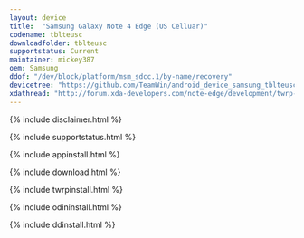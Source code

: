 ```yaml
---
layout: device
title:  "Samsung Galaxy Note 4 Edge (US Celluar)"
codename: tblteusc
downloadfolder: tblteusc
supportstatus: Current
maintainer: mickey387
oem: Samsung
ddof: "/dev/block/platform/msm_sdcc.1/by-name/recovery"
devicetree: "https://github.com/TeamWin/android_device_samsung_tblteusc"
xdathread: "http://forum.xda-developers.com/note-edge/development/twrp-915fy-915tmo-moment-t3129459"
---
```


{% include disclaimer.html %}

{% include supportstatus.html %}

{% include appinstall.html %}

{% include download.html %}

{% include twrpinstall.html %}

{% include odininstall.html %}

{% include ddinstall.html %}
